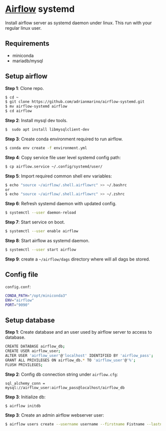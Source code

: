 # [Airflow](https://airflow.apache.org/) systemd

Install airflow server as systemd daemon under linux. This run with your regular linux user.

## Requirements

* miniconda
* mariadb/mysql

## Setup airflow

**Step 1**: Clone repo.

```bash
$ cd ~
$ git clone https://github.com/adrianmarino/airflow-systemd.git
$ mv airflow-systemd airflow
$ cd airflow
```

**Step 2**: Install mysql dev tools.

```bash
$  sudo apt install libmysqlclient-dev
```
 
**Step 3**: Create conda environment required to run airflow.

```bash
$ conda env create -f environment.yml
```

**Step 4**: Copy service file user level systemd config path:

```bash
$ cp airflow.service ~/.config/systemd/user/
```

**Step 5**: Import required common shell env variables:

```bash
$ echo "source ~/airflow/.shell.airflowrc" >> ~/.bashrc 
or
$ echo "source ~/airflow/.shell.airflowrc" >> ~/.zshrc
```

**Step 6**: Refresh systemd daemon with updated config.

```bash
$ systemctl --user daemon-reload
```

**Step 7**: Start service on boot.

```bash
$ systemctl --user enable airflow
```

**Step 8**: Start airflow as systemd daemon.

```bash
$ systemctl --user start airflow
```

**Step 9**: create a `~/airflow/dags` directory where will all dags be stored.

## Config file

`config.conf`:
```bash
CONDA_PATH="/opt/miniconda3"
ENV="airflow"
PORT="9090"
```

## Setup database

**Step 1**: Create database and an user used by airflow server to access to database.

```bash
CREATE DATABASE airflow_db;
CREATE USER airflow_user;
ALTER USER 'airflow_user'@'localhost' IDENTIFIED BY 'airflow_pass';
GRANT ALL PRIVILEGES ON airflow_db.* TO 'airflow_user'@'%';
FLUSH PRIVILEGES;
```

**Step 2**: Config db connection string under `airflow.cfg`: 

```init
sql_alchemy_conn = mysql://airflow_user:airflow_pass@localhost/airflow_db
```

**Step 3**: Initialize db:

```bash
$ airflow initdb
```

**Step 3**: Create an admin airflow webserver user:

```bash
$ airflow users create --username username --firstname Fistname --lastname LastName --role Admin --email my.email@gmail.com
```

